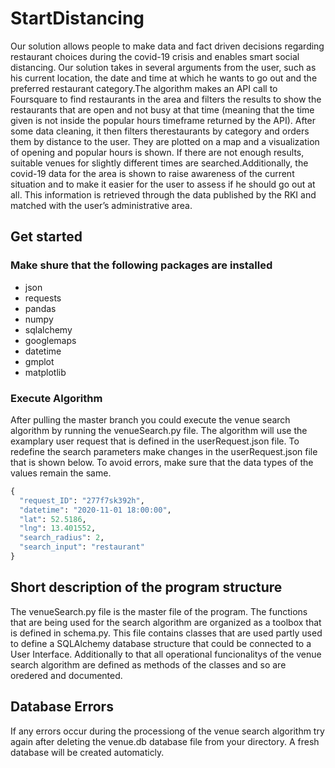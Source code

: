 # StartDistancing
Our solution allows people to make data and fact driven decisions regarding restaurant choices during the covid-19 crisis and enables smart social distancing. Our solution takes in several arguments from the user, such as his current location, the date and time at which he wants to go out and the preferred restaurant category.The algorithm makes an API call to Foursquare to find restaurants in the area and filters the results to show the restaurants that are open and not busy at that time (meaning that the time given is not inside the popular hours timeframe returned by the API). After some data cleaning, it then filters therestaurants by category and orders them by distance to the user. They are plotted on a map and a visualization of opening and popular hours is shown. If there are not enough results, suitable venues for slightly different times are searched.Additionally, the covid-19 data for the area is shown to raise awareness of the current situation and to make it easier for the user to assess if he should go out at all. This information is retrieved through the data published by the RKI and matched with the user’s administrative area.

## Get started
### Make shure that the following packages are installed
  - json
  - requests
  - pandas
  - numpy
  - sqlalchemy
  - googlemaps
  - datetime
  - gmplot
  - matplotlib

### Execute Algorithm
After pulling the master branch you could execute the venue search algorithm by running the venueSearch.py file. The algorithm will use the examplary user request that is defined in the userRequest.json file. 
To redefine the search parameters make changes in the userRequest.json file that is shown below. To avoid errors, make sure that the data types of the values remain the same.
```python
{
  "request_ID": "277f7sk392h", 
  "datetime": "2020-11-01 18:00:00",
  "lat": 52.5186, 
  "lng": 13.401552, 
  "search_radius": 2, 
  "search_input": "restaurant"
}
```

## Short description of the program structure
The venueSearch.py file is the master file of the program. The functions that are being used for the search algorithm are organized as a toolbox that is defined in schema.py. This file contains classes that are used partly used to define a SQLAlchemy database structure that could be connected to a User Interface. Additionally to that all operational funcionalitys of the venue search algorithm are defined as methods of the classes and so are oredered and documented.

## Database Errors
If any errors occur during the processiong of the venue search algorithm try again after deleting the venue.db database file from your directory. A fresh database will be created automaticly.
